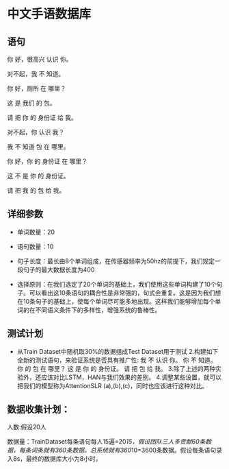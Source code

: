 中文手语数据库
==================
语句
------------------
你 好，很高兴 认识 你。

对不起，我 不 知道。

你 好，厕所 在 哪里？

这 是 我们 的 包。

请 把 你 的 身份证 给 我。

对不起，你 认识 我？

我 不 知道 包 在 哪里。

你 好，你 的 身份证 在 哪里？

这 不 是 你 的 身份证。

请 把 我 的 包 给 我。

详细参数
------------------
- 单词数量：20

- 语句数量：10

- 句子长度：最长由8个单词组成，在传感器频率为50hz的前提下，我们规定一段句子的最大数据长度为400

- 选择原则：在我们选定了20个单词的基础上，我们使用这些单词构建了10个句子。可以看出这10条语句的耦合性是非常强的，句式会重复。这是因为我们想在10条句子的基础上，使每个单词尽可能多地出现。这样我们能够增加每个单词的在不同语义条件下的多样性，增强系统的鲁棒性。

测试计划
------------------
- 从Train Dataset中随机取30%的数据组成Test Dataset用于测试
2.构建如下全新的测试语句，来验证系统是否具有推广性:
	我 不 认识 你。
	你 不 知道。
	你 的 包 在 哪里？
	这 是 你 的 身份证。
	请 把 包 给 我。
3.除了上述的两种实验外，还应该对比LSTM，HAN与我们效果的差别。
4.调整某些设置，就可以把我们的模型称为AttentionSLR (a),(b),(c)，同时也应该进行这种对比。


数据收集计划：
------------------
人数:假设20人

数据量：TrainDataset每条语句每人15遍=20*15，假设团队三人多贡献60条数据，每条词条就有360条数据。总系统就有360*10=3600条数据。假设每条语句录入8s，最终的数据库大小为8小时。
